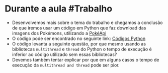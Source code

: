 # Durante a aula #Trabalho

- Desenvolvemos mais sobre o tema do trabalho e chegamos a conclusão de que iremos usar um código em Python que faz download das imagens dos Pokémons, utilizando a <a href="https://pokeapi.co/">PokéApi</a>
- O código pode ser encontrado no seguinte link: <a href="https://github.com/AugustoEstevaoMonte/python-trab-iran"> Códigos Python</a>
- O código levanta a seguinte questão, por que mesmo usando as bibliotecas ```multithread``` e ```thread``` do Python o tempo de execução é inferior ao código utilizado sem essas bibliotecas?
- Devemos também tentar explicar por que em alguns casos o tempo de execução da ```multithread and thread``` pode ser pior.
